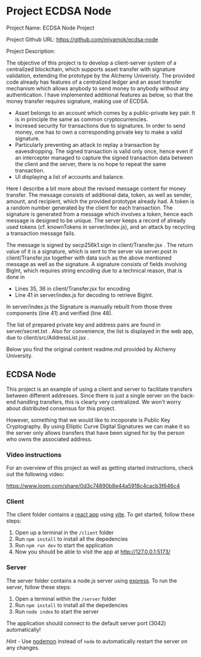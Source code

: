 # Project ECDSA Node

Project Name:
ECDSA Node Project

Project Github URL:
https://github.com/miyamok/ecdsa-node

Project Description:

The objective of this project is to develop a client-server system of a centralized blockchain, which supports asset transfer with signature validation,
extending the prototype by the Alchemy Univeristy.
The provided code already has features of a centralized ledger and an asset transfer mechanism which allows anybody to send money to anybody without any authentication.
I have implemented additional features as below, so that the money transfer requires signature, making use of ECDSA.
- Asset belongs to an account which comes by a public-private key pair.  It is in principle the same as common cryptocurrencies.
- Incresed security for transactions due to signatures.  In order to send money, one has to own a corresponding private key to make a valid signature.
- Particularly preventing an attack to replay a transaction by eavesdropping.  The signed transaction is valid only once, hence even if an intercepter managed to capture the signed transaction data between the client and the server, there is no hope to repeat the same transaction.
- UI displaying a list of accounts and balance.

Here I describe a bit more about the revised message content for money transfer.
The message consists of additional data, token, as well as sender, amount, and recipient, which the provided prototype already had.
A token is a random number generated by the client for each transaction.
The signature is generated from a message which involves a token, hence each message is designed to be unique.
The server keeps a record of already used tokens (cf. knownTokens in server/index.js), and an attack by recycling a transaction message fails.

The message is signed by secp256k1.sign in client/Transfer.jsx .
The return value of it is a signature, which is sent to the server via server.post in client/Transfer.jsx together with data such as the above mentioned message as well as the signature.
A signature consists of fields involving BigInt, which requires string encoding due to a technical reason, that is done in
- Lines 35, 36 in client/Transfer.jsx for encoding
- Line 41 in server/index.js for decoding to retrieve BigInt.

In server/index.js the Signature is manually rebuilt from those three components (line 41) and verified (line 48).

The list of prepared private key and address pairs are found in server/secret.txt .
Also for convenience, the list is displayed in the web app, due to client/src/AddressList.jsx .

Below you find the original content readme.md provided by Alchemy University.

## ECDSA Node

This project is an example of using a client and server to facilitate transfers between different addresses. Since there is just a single server on the back-end handling transfers, this is clearly very centralized. We won't worry about distributed consensus for this project.

However, something that we would like to incoporate is Public Key Cryptography. By using Elliptic Curve Digital Signatures we can make it so the server only allows transfers that have been signed for by the person who owns the associated address.

### Video instructions
For an overview of this project as well as getting started instructions, check out the following video:

https://www.loom.com/share/0d3c74890b8e44a5918c4cacb3f646c4
 
### Client

The client folder contains a [react app](https://reactjs.org/) using [vite](https://vitejs.dev/). To get started, follow these steps:

1. Open up a terminal in the `/client` folder
2. Run `npm install` to install all the depedencies
3. Run `npm run dev` to start the application 
4. Now you should be able to visit the app at http://127.0.0.1:5173/

### Server

The server folder contains a node.js server using [express](https://expressjs.com/). To run the server, follow these steps:

1. Open a terminal within the `/server` folder 
2. Run `npm install` to install all the depedencies 
3. Run `node index` to start the server 

The application should connect to the default server port (3042) automatically! 

_Hint_ - Use [nodemon](https://www.npmjs.com/package/nodemon) instead of `node` to automatically restart the server on any changes.
